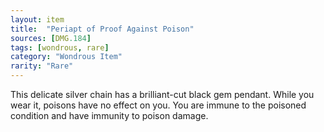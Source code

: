 ```yaml
---
layout: item
title:  "Periapt of Proof Against Poison"
sources: [DMG.184]
tags: [wondrous, rare]
category: "Wondrous Item"
rarity: "Rare"
---
```


This delicate silver chain has a brilliant-cut black gem pendant. While you wear it, poisons have no effect on you. You are immune to the poisoned condition and have immunity to poison damage.